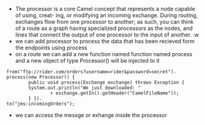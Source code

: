 * The processor is a core Camel concept that represents a node capable of using, creat- ing, or modifying an incoming exchange. During routing, exchanges flow from one processor to another; as such, you can think of a route as a graph having specialized processors as the nodes, and lines that connect the output of one processor to the input of another. :w
* we can add processor to process the data that has been recieved form the endpoints using process
* on a route we can add a new function named function named process and a new object of type Processor() will be injected to it

```
from("ftp://rider.com/orders?username=rider&password=secret").
process(new Processor() {
        public void process(Exchange exchange) throws Exception {
        System.out.println("We just downloaded: "
                + exchange.getIn().getHeader("CamelFileName"));
        } }).
to("jms:incomingOrders");
```
* we can access the messge or exhange inside the processor

